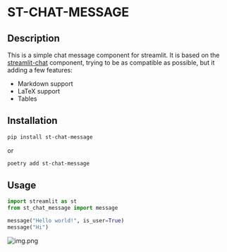 # ST-CHAT-MESSAGE

## Description

This is a simple chat message component for streamlit. It is based on the [streamlit-chat](https://github.com/AI-Yash/st-chat) component, trying to be as compatible as possible, but it adding a few features:

- Markdown support
- LaTeX support
- Tables

## Installation

```bash
pip install st-chat-message
```

or

```bash
poetry add st-chat-message
```
## Usage

```python
import streamlit as st
from st_chat_message import message

message("Hello world!", is_user=True)
message("Hi")
```

![img.png](docs/img.png)